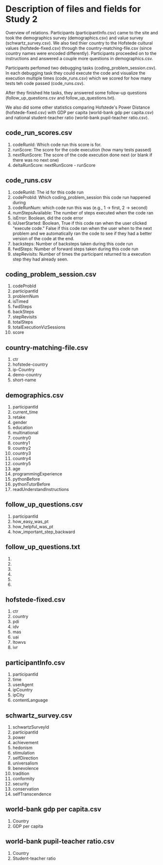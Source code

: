 # Description of files and fields for Study 2

Overview of relations. Participants (participantInfo.csv) came to the site and took the demographics survey (demographics.csv) and value survey (schwartz_survey.csv). We also tied thier country to the Hofstede cultural values (hofstede-fixed.csv) through the country-matching-file.csv (since country names were encoded differently). Participants proceeded on to the instructions and answered a couple more questions in demographics.csv. 

Participants perfomed two debugging tasks (coding_problem_session.csv). In each debugging task they could execute the code and visualize the execution multiple times (code_runs.csv) which we scored for how many tests teh code passed (code_runs.csv).

After they finished hte tasks, they answered some follow-up questions (follow_up_questions.csv and follow_up_questions.txt).

We also did some other statistics comparing Hofstede's Power Distance (hofstede-fixed.csv) with GDP per capita (world-bank gdp per capita.csv) and national student-teacher ratio (world-bank pupil-teacher ratio.csv).

## code_run_scores.csv

1. codeRunId: Which code run this score is for.
2. runScore: The score for the code execution (how many tests passed)
3. nextRunScore: The score of the code execution done next (or blank if there was no next one)
4. deltaRunScore: nextRunScore - runScore

## code_runs.csv

1. codeRunId: The id for this code run
2. codeProbId: Which coding_problem_session this code run happened during 
3. codeRunNum: which code run this was (e.g., 1 -> first, 2 -> second)
4. numStepsAvailable: The number of steps executed when the code ran
5. isError: Boolean, did the code error
6. isUserStarted: Boolean, True if this code ran when the user clicked "execute code." False if this code ran when the user when to the next problem and we automatically ran the code to see if they had a better version of the code at the end.
7. backsteps: Number of backsteps taken during this code run
8. fwdSteps: Number of forward steps taken during this code run
9. stepRevisits: Number of times the participant returned to a execution step they had already seen.

## coding_problem_session.csv
1. codeProbId
2. participantId
3. problemNum
4. isTimed
5. fwdSteps
6. backSteps
7. stepRevisits
8. totalSteps
9. totalExecutionVizSessions
10. score

## country-matching-file.csv
1. ctr	
2. hofstede-country
3. ip-Country
4. demo-country
5. short-name

## demographics.csv
1. participantId
2. current_time
3. retake
4. gender
5. education
6. multinational
7. country0
8. country1
9. country2
10. country3
11. country4
12. country5
13. age
14. programmingExperience
15. pythonBefore
16. pythonTutorBefore
17. readUnderstandInstructions

## follow_up_questions.csv
1. participantId
2. how_easy_was_pt
3. how_helpful_was_pt
4. how_important_step_backward

## follow_up_questions.txt
1. 
2. 
3. 
4. 
5.
6.

## hofstede-fixed.csv
1. ctr	
2. country
3. pdi	
4. idv
5. mas
6. uai
7. ltowvs
8. ivr

## participantInfo.csv
1. participantId
2. time
3. userAgent
4. ipCountry
5. ipCity
6. contentLanguage

## schwartz_survey.csv
1. schwartzSurveyId
2. participantId
3. power
4. achievement
5. hedonism
6. stimulation
7. selfDirection
8. universalism
9. benevolence
10. tradition
11. conformity
12. security
13. conservation
14. selfTranscendence

## world-bank gdp per capita.csv
1. Country
2. GDP per capita

## world-bank pupil-teacher ratio.csv
1. Country
2. Student-teacher ratio
